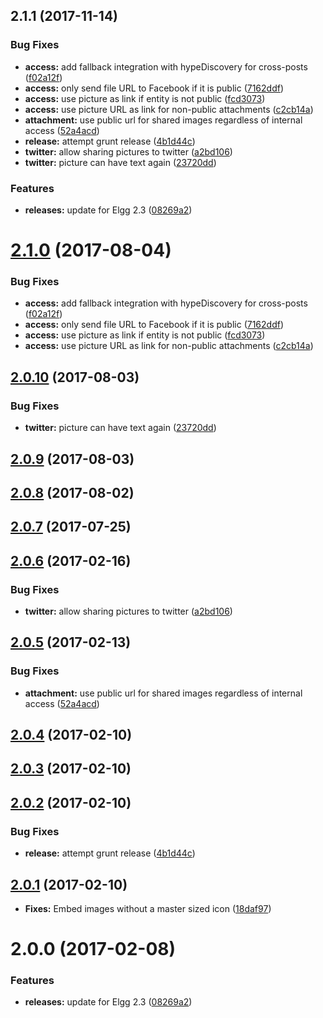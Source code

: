 <a name="2.1.1"></a>
## 2.1.1 (2017-11-14)


### Bug Fixes

* **access:** add fallback integration with hypeDiscovery for cross-posts ([f02a12f](https://github.com/arckinteractive/elgg_hybridauth_share/commit/f02a12f))
* **access:** only send file URL to Facebook if it is public ([7162ddf](https://github.com/arckinteractive/elgg_hybridauth_share/commit/7162ddf))
* **access:** use picture as link if entity is not public ([fcd3073](https://github.com/arckinteractive/elgg_hybridauth_share/commit/fcd3073))
* **access:** use picture URL as link for non-public attachments ([c2cb14a](https://github.com/arckinteractive/elgg_hybridauth_share/commit/c2cb14a))
* **attachment:** use public url for shared images regardless of internal access ([52a4acd](https://github.com/arckinteractive/elgg_hybridauth_share/commit/52a4acd))
* **release:** attempt grunt release ([4b1d44c](https://github.com/arckinteractive/elgg_hybridauth_share/commit/4b1d44c))
* **twitter:** allow sharing pictures to twitter ([a2bd106](https://github.com/arckinteractive/elgg_hybridauth_share/commit/a2bd106))
* **twitter:** picture can have text again ([23720dd](https://github.com/arckinteractive/elgg_hybridauth_share/commit/23720dd))

### Features

* **releases:** update for Elgg 2.3 ([08269a2](https://github.com/arckinteractive/elgg_hybridauth_share/commit/08269a2))



<a name="2.1.0"></a>
# [2.1.0](https://github.com/arckinteractive/elgg_hybridauth_share/compare/2.0.10...v2.1.0) (2017-08-04)


### Bug Fixes

* **access:** add fallback integration with hypeDiscovery for cross-posts ([f02a12f](https://github.com/arckinteractive/elgg_hybridauth_share/commit/f02a12f))
* **access:** only send file URL to Facebook if it is public ([7162ddf](https://github.com/arckinteractive/elgg_hybridauth_share/commit/7162ddf))
* **access:** use picture as link if entity is not public ([fcd3073](https://github.com/arckinteractive/elgg_hybridauth_share/commit/fcd3073))
* **access:** use picture URL as link for non-public attachments ([c2cb14a](https://github.com/arckinteractive/elgg_hybridauth_share/commit/c2cb14a))



<a name="2.0.10"></a>
## [2.0.10](https://github.com/arckinteractive/elgg_hybridauth_share/compare/2.0.9...v2.0.10) (2017-08-03)


### Bug Fixes

* **twitter:** picture can have text again ([23720dd](https://github.com/arckinteractive/elgg_hybridauth_share/commit/23720dd))



<a name="2.0.9"></a>
## [2.0.9](https://github.com/arckinteractive/elgg_hybridauth_share/compare/2.0.8...v2.0.9) (2017-08-03)




<a name="2.0.8"></a>
## [2.0.8](https://github.com/arckinteractive/elgg_hybridauth_share/compare/2.0.7...v2.0.8) (2017-08-02)




<a name="2.0.7"></a>
## [2.0.7](https://github.com/arckinteractive/elgg_hybridauth_share/compare/2.0.6...v2.0.7) (2017-07-25)




<a name="2.0.6"></a>
## [2.0.6](https://github.com/arckinteractive/elgg_hybridauth_share/compare/2.0.5...v2.0.6) (2017-02-16)


### Bug Fixes

* **twitter:** allow sharing pictures to twitter ([a2bd106](https://github.com/arckinteractive/elgg_hybridauth_share/commit/a2bd106))



<a name="2.0.5"></a>
## [2.0.5](https://github.com/arckinteractive/elgg_hybridauth_share/compare/2.0.4...v2.0.5) (2017-02-13)


### Bug Fixes

* **attachment:** use public url for shared images regardless of internal access ([52a4acd](https://github.com/arckinteractive/elgg_hybridauth_share/commit/52a4acd))



<a name="2.0.4"></a>
## [2.0.4](https://github.com/arckinteractive/elgg_hybridauth_share/compare/2.0.3...v2.0.4) (2017-02-10)




<a name="2.0.3"></a>
## [2.0.3](https://github.com/arckinteractive/elgg_hybridauth_share/compare/2.0.2...v2.0.3) (2017-02-10)




<a name="2.0.2"></a>
## [2.0.2](https://github.com/arckinteractive/elgg_hybridauth_share/compare/2.0.1...v2.0.2) (2017-02-10)


### Bug Fixes

* **release:** attempt grunt release ([4b1d44c](https://github.com/arckinteractive/elgg_hybridauth_share/commit/4b1d44c))



<a name="2.0.1"></a>
## [2.0.1](https://github.com/arckinteractive/elgg_hybridauth_share/compare/2.0.0...v2.0.1) (2017-02-10)

* **Fixes:** Embed images without a master sized icon ([18daf97](https://github.com/arckinteractive/elgg_hybridauth_share/commit/18daf97e5d3554221678216a37c789e7d17b2b19))


<a name="2.0.0"></a>
# 2.0.0 (2017-02-08)


### Features

* **releases:** update for Elgg 2.3 ([08269a2](https://github.com/arckinteractive/elgg_hybridauth_share/commit/08269a2))



